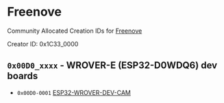 # Freenove

Community Allocated Creation IDs for [Freenove](http://www.freenove.com/)

Creator ID: 0x1C33_0000

## `0x00D0_xxxx` - WROVER-E (ESP32-D0WDQ6) dev boards

*  `0x00D0-0001` [ESP32-WROVER-DEV-CAM](https://store.freenove.com/products/fnk0060)

